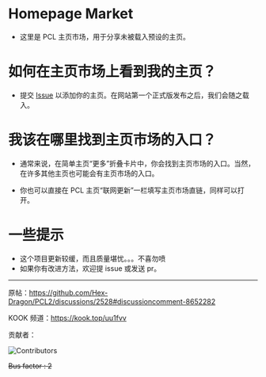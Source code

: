# Homepage Market

- 这里是 PCL 主页市场，用于分享未被载入预设的主页。

# 如何在主页市场上看到我的主页？

- 提交 [Issue](https://github.com/MFn233/PCL-Mainpage-Market/issues/new?template=新主页.md) 以添加你的主页。在网站第一个正式版发布之后，我们会随之载入。

# 我该在哪里找到主页市场的入口？

- 通常来说，在简单主页“更多”折叠卡片中，你会找到主页市场的入口。当然，在许多其他主页也可能会有主页市场的入口。

- 你也可以直接在 PCL 主页“联网更新”一栏填写主页市场直链，同样可以打开。

# 一些提示

- 这个项目更新较缓，而且质量堪忧。。。不喜勿喷
- 如果你有改进方法，欢迎提 issue 或发送 pr。

---

原帖：https://github.com/Hex-Dragon/PCL2/discussions/2528#discussioncomment-8652282

KOOK 频道：https://kook.top/uu1fvv

贡献者：

![Contributors](https://contrib.rocks/image?repo=MFn233/PCL-Mainpage-Market)

~~Bus factor : 2~~
